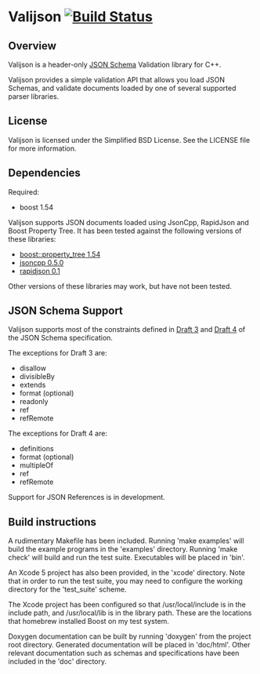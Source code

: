 Valijson [![Build Status](https://travis-ci.org/tristanpenman/valijson.svg?branch=master)](https://travis-ci.org/tristanpenman/valijson)
========

Overview
--------

Valijson is a header-only [JSON Schema](http://json-schema.org/) Validation library for C++.

Valijson provides a simple validation API that allows you load JSON Schemas, and validate documents loaded by one of several supported parser libraries.

License
-------

Valijson is licensed under the Simplified BSD License. See the LICENSE file
for more information.

Dependencies
------------

Required:

 - boost 1.54

Valijson supports JSON documents loaded using JsonCpp, RapidJson and Boost Property Tree. It has been tested against the following versions of these libraries:

 - [boost::property\_tree 1.54](http://www.boost.org/doc/libs/1_54_0/doc/html/boost_propertytree/synopsis.html)
 - [jsoncpp 0.5.0](http://downloads.sourceforge.net/project/jsoncpp/jsoncpp/0.5.0/jsoncpp-src-0.5.0.tar.gz)
 - [rapidjson 0.1](https://code.google.com/p/rapidjson/downloads/detail?name=rapidjson-0.1.zip)

Other versions of these libraries may work, but have not been tested.

JSON Schema Support
-------------------

Valijson supports most of the constraints defined in [Draft 3](http://tools.ietf.org/search/draft-zyp-json-schema-03) and [Draft 4](http://tools.ietf.org/search/draft-zyp-json-schema-04) of the JSON Schema specification.

The exceptions for Draft 3 are:

 - disallow
 - divisibleBy
 - extends
 - format (optional)
 - readonly
 - ref
 - refRemote

The exceptions for Draft 4 are:

 - definitions
 - format (optional)
 - multipleOf
 - ref
 - refRemote

Support for JSON References is in development.

Build instructions
------------------

A rudimentary Makefile has been included. Running 'make examples' will build the example programs in the 'examples' directory. Running 'make check' will build and run the test suite. Executables will be placed in 'bin'.

An Xcode 5 project has also been provided, in the 'xcode' directory. Note that in order to run the test suite, you may need to configure the working directory for the 'test\_suite' scheme.

The Xcode project has been configured so that /usr/local/include is in the include path, and /usr/local/lib is in the library path. These are the locations that homebrew installed Boost on my test system.

Doxygen documentation can be built by running 'doxygen' from the project root directory. Generated documentation will be placed in 'doc/html'. Other relevant documentation such as schemas and specifications have been included in the 'doc' directory.
